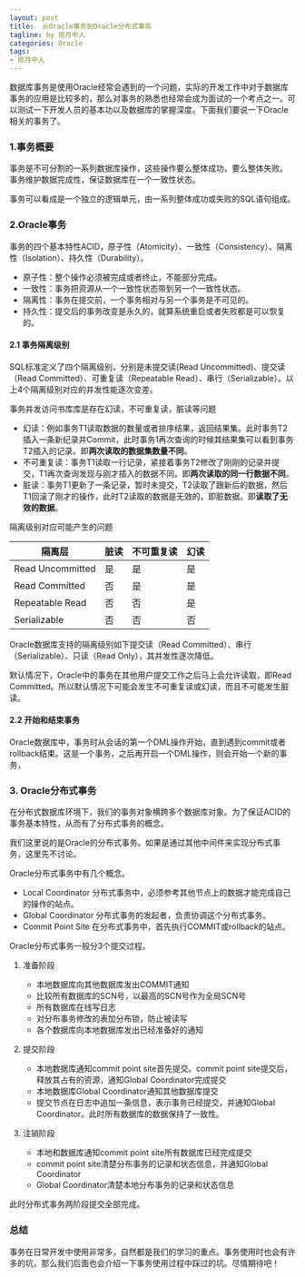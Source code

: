 ```yaml
---
layout: post
title:  从Oracle事务到Oracle分布式事务
tagline: by 揽月中人
categories: Oracle
tags:
- 揽月中人
---
```

数据库事务是使用Oracle经常会遇到的一个问题，实际的开发工作中对于数据库事务的应用是比较多的，那么对事务的熟悉也经常会成为面试的一个考点之一。可以测试一下开发人员的基本功以及数据库的掌握深度。下面我们要说一下Oracle相关的事务了。
<!--more-->

### 1.事务概要

事务是不可分割的一系列数据库操作，这些操作要么整体成功，要么整体失败。 事务维护数据完成性，保证数据库在一个一致性状态。

事务可以看成是一个独立的逻辑单元，由一系列整体成功或失败的SQL语句组成。

### 2.Oracle事务

事务的四个基本特性ACID，原子性（Atomicity）、一致性（Consistency）、隔离性（Isolation）、持久性（Durability）。

- 原子性：整个操作必须被完成或者终止，不能部分完成。
- 一致性：事务把资源从一个一致性状态带到另一个一致性状态。
- 隔离性：事务在提交前，一个事务相对与另一个事务是不可见的。
- 持久性：提交后的事务改变是永久的，就算系统重启或者失败都是可以恢复的。

#### 2.1 事务隔离级别

SQL标准定义了四个隔离级别，分别是未提交读(Read Uncommitted)、提交读（Read Committed）、可重复读（Repeatable Read）、串行（Serializable）。以上4个隔离级别对应的并发性能逐次变差。

事务并发访问书库库是存在幻读，不可重复读，脏读等问题

- 幻读：例如事务T1读取数据的数量或者排序结果，返回结果集。此时事务T2插入一条新纪录并Commit，此时事务1再次查询的时候其结果集可以看到事务T2插入的记录。即**两次读取的数据集数量不同**。
- 不可重复读：事务T1读取一行记录，紧接着事务T2修改了刚刚的记录并提交，T1再次查询发现与刚才插入的数据不同。即**两次读取的同一行数据不同**。
- 脏读：事务T1更新了一条记录，暂时未提交，T2读取了跟新后的数据，然后T1回滚了刚才的操作，此时T2读取的数据是无效的，即脏数据。即**读取了无效的数据**。



隔离级别对应可能产生的问题

| 隔离层           | 脏读 | 不可重复读 | 幻读 |
| ---------------- | ---- | ---------- | ---- |
| Read Uncommitted | 是   | 是         | 是   |
| Read Committed   | 否   | 是         | 是   |
| Repeatable Read  | 否   | 否         | 是   |
| Serializable     | 否   | 否         | 否   |

Oracle数据库支持的隔离级别如下提交读（Read Committed）、串行（Serializable）、只读（Read Only），其并发性逐次降低。

默认情况下，Oracle中的事务在其他用户提交工作之后马上会允许读取，即Read Committed。所以默认情况下可能会发生不可重复读或幻读，而且不可能发生脏读。

#### 2.2 开始和结束事务

Oracle数据库中，事务时从会话的第一个DML操作开始，直到遇到commit或者rollback结束。这是一个事务，之后再开启一个DML操作，则会开始一个新的事务，

### 3. Oracle分布式事务

在分布式数据库环境下，我们的事务对象横跨多个数据库对象。为了保证ACID的事务基本特性，从而有了分布式事务的概念。

我们这里说的是Oracle的分布式事务。如果是通过其他中间件来实现分布式事务，这里先不讨论。

Oracle分布式事务中有几个概念。

- Local Coordinator 分布式事务中，必须参考其他节点上的数据才能完成自己的操作的站点。
- Global Coordinator 分布式事务的发起者，负责协调这个分布式事务。
- Commit Point Site 在分布式事务中，首先执行COMMIT或rollback的站点。

Oracle分布式事务一般分3个提交过程。

1. 准备阶段
   - 本地数据库向其他数据库发出COMMIT通知
   - 比较所有数据库的SCN号，以最高的SCN号作为全局SCN号
   - 所有数据库在线写日志
   - 对分布事务修改的表加分布锁，防止被读写
   - 各个数据库向本地数据库发出已经准备好的通知

2. 提交阶段
   - 本地数据库通知commit point site首先提交。commit point site提交后，释放其占有的资源，通知Global Coordinator完成提交
   - 本地数据库Global Coordinator通知其他数据库提交
   - 提交节点在日志中追加一条信息，表示事务已经提交，并通知Global Coordinator。此时所有数据库的数据保持了一致性。
3. 注销阶段
   - 本地和数据库通知commit point site所有数据库已经完成提交
   - commit point site清楚分布事务的记录和状态信息，并通知Global Coordinator
   - Global Coordinator清楚本地分布事务的记录和状态信息

此时分布式事务两阶段提交全部完成。

### 总结

事务在日常开发中使用非常多，自然都是我们的学习的重点。事务使用时也会有许多的坑，那么我们后面也会介绍一下事务使用过程中踩过的坑。尽情期待吧！